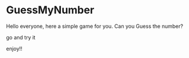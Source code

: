 # GuessMyNumber

Hello everyone, here a simple game for you. Can you Guess the number?

go and try it

enjoy!!
